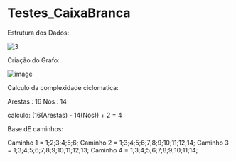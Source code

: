 # Testes_CaixaBranca


Estrutura dos Dados:

![3](https://github.com/erikv07/caixabranca_qa/assets/101666624/2b6aa734-004a-4816-bf60-784ccdafb53a)


Criação do Grafo:

![image](https://github.com/erikv07/caixabranca_qa/assets/101666624/44f4cbbe-7c50-4a05-9247-f1c4caad690a)


Calculo da complexidade ciclomatica:

Arestas : 16  Nós : 14  

calculo:  (16(Arestas) - 14(Nós)) + 2 = 4

Base dE caminhos:

Caminho 1 = 1;2;3;4;5;6;
Caminho 2 = 1;3;4;5;6;7;8;9;10;11;12;14;
Caminho 3 = 1;3;4;5;6;7;8;9;10;11;12;13;
Caminho 4 = 1;3;4;5;6;7;8;9;10;11;14;

